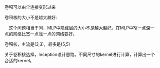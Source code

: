 
卷积可以由全连接变形过来

卷积核的大小不是越大越好:

&emsp;这个问题相当于问，MLP中隐藏层的大小不是越大越好。在MLP中窄一点深一点的网络比宽一点浅一点的网络要好。

卷积核，主流是(3,3)，最多是(5,5)

关于卷积核选择，Inception设计思路。不同尺寸的kernel进行计算，计算出一个合适的kernel。
